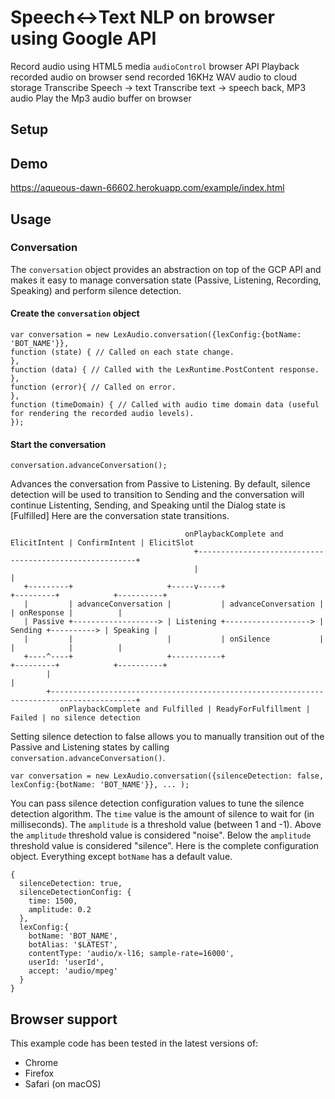 # Speech<->Text NLP on browser using Google API
Record audio using HTML5 media `audioControl` browser API
Playback recorded audio on browser
send recorded 16KHz WAV audio to cloud storage
Transcribe Speech -> text
Transcribe text -> speech back, MP3 audio
Play the Mp3 audio buffer on browser


## Setup

## Demo
https://aqueous-dawn-66602.herokuapp.com/example/index.html

## Usage


### Conversation
The `conversation` object provides an abstraction on top of the GCP API and makes it easy to manage conversation state (Passive, Listening, Recording, Speaking) and perform silence detection.

#### Create the `conversation` object 
```
var conversation = new LexAudio.conversation({lexConfig:{botName: 'BOT_NAME'}}, 
function (state) { // Called on each state change.
}, 
function (data) { // Called with the LexRuntime.PostContent response.
},
function (error){ // Called on error.
},
function (timeDomain) { // Called with audio time domain data (useful for rendering the recorded audio levels).
});
```
#### Start the conversation
```
conversation.advanceConversation();
```
Advances the conversation from Passive to Listening. By default, silence detection will be used to transition to Sending and the conversation will continue Listenting, Sending, and Speaking until the Dialog state is [Fulfilled] Here are the conversation state transitions. 

```
                                       onPlaybackComplete and ElicitIntent | ConfirmIntent | ElicitSlot
                                         +--------------------------------------------------------+
                                         |                                                        |
   +---------+                     +-----v-----+                     +---------+            +----------+
   |         | advanceConversation |           | advanceConversation |         | onResponse |          |
   | Passive +-------------------> | Listening +-------------------> | Sending +----------> | Speaking |
   |         |                     |           | onSilence           |         |            |          |
   +----^----+                     +-----------+                     +---------+            +----------+
        |                                                                                         |
        +-----------------------------------------------------------------------------------------+
           onPlaybackComplete and Fulfilled | ReadyForFulfillment | Failed | no silence detection
```

Setting silence detection to false allows you to manually transition out of the Passive and Listening states by calling `conversation.advanceConversation()`.

```
var conversation = new LexAudio.conversation({silenceDetection: false, lexConfig:{botName: 'BOT_NAME'}}, ... );
```

You can pass silence detection configuration values to tune the silence detection algorithm. The `time` value is the amount of silence to wait for (in milliseconds). The `amplitude` is a threshold value (between 1 and -1). Above the `amplitude` threshold value is considered "noise". Below the `amplitude` threshold value is considered "silence". Here is the complete configuration object. Everything except `botName` has a default value.

```
{
  silenceDetection: true, 
  silenceDetectionConfig: {
    time: 1500,
    amplitude: 0.2
  },
  lexConfig:{
    botName: 'BOT_NAME',
    botAlias: '$LATEST',
    contentType: 'audio/x-l16; sample-rate=16000',
    userId: 'userId',
    accept: 'audio/mpeg'
  }
}
```
## Browser support
This example code has been tested in the latest versions of:
* Chrome
* Firefox
* Safari (on macOS)
